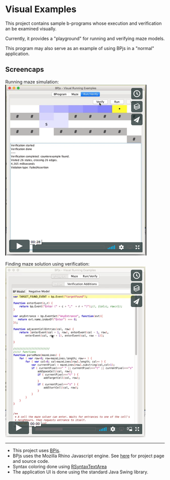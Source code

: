 # Visual Examples

This project contains sample b-programs whose execution and verification an be
examined visually.

Currently, it provides a "playground" for running and verifying maze models.

This program may also serve as an example of using BPjs in a "normal" application.

## Screencaps

Running maze simulation:
[![images/sc-run.png](images/sc-run.png)](https://vimeo.com/284430892)

Finding maze solution using verification:
[![images/sc-run.png](images/sc-verify.png)](https://vimeo.com/284431112)

---

* This project uses [BPjs](https://github.com/bThink-BGU/BPjs).
* BPjs uses the Mozilla Rhino Javascript engine. See [here](https://developer.mozilla.org/en-US/docs/Mozilla/Projects/Rhino) for project page and source code.
* Syntax coloring done using [RSyntaxTextArea](https://github.com/bobbylight/RSyntaxTextArea)
* The application UI is done using the standard Java Swing library.
